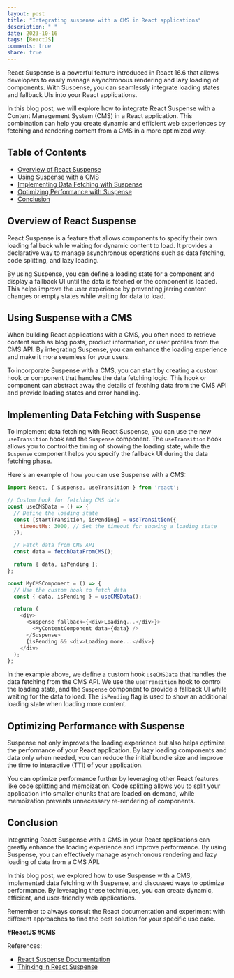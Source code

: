 ```yaml
---
layout: post
title: "Integrating suspense with a CMS in React applications"
description: " "
date: 2023-10-16
tags: [ReactJS]
comments: true
share: true
---
```


React Suspense is a powerful feature introduced in React 16.6 that allows developers to easily manage asynchronous rendering and lazy loading of components. With Suspense, you can seamlessly integrate loading states and fallback UIs into your React applications.

In this blog post, we will explore how to integrate React Suspense with a Content Management System (CMS) in a React application. This combination can help you create dynamic and efficient web experiences by fetching and rendering content from a CMS in a more optimized way.

## Table of Contents
- [Overview of React Suspense](#overview-of-react-suspense)
- [Using Suspense with a CMS](#using-suspense-with-a-cms)
- [Implementing Data Fetching with Suspense](#implementing-data-fetching-with-suspense)
- [Optimizing Performance with Suspense](#optimizing-performance-with-suspense)
- [Conclusion](#conclusion)

## Overview of React Suspense
React Suspense is a feature that allows components to specify their own loading fallback while waiting for dynamic content to load. It provides a declarative way to manage asynchronous operations such as data fetching, code splitting, and lazy loading.

By using Suspense, you can define a loading state for a component and display a fallback UI until the data is fetched or the component is loaded. This helps improve the user experience by preventing jarring content changes or empty states while waiting for data to load.

## Using Suspense with a CMS
When building React applications with a CMS, you often need to retrieve content such as blog posts, product information, or user profiles from the CMS API. By integrating Suspense, you can enhance the loading experience and make it more seamless for your users.

To incorporate Suspense with a CMS, you can start by creating a custom hook or component that handles the data fetching logic. This hook or component can abstract away the details of fetching data from the CMS API and provide loading states and error handling.

## Implementing Data Fetching with Suspense
To implement data fetching with React Suspense, you can use the new `useTransition` hook and the `Suspense` component. The `useTransition` hook allows you to control the timing of showing the loading state, while the `Suspense` component helps you specify the fallback UI during the data fetching phase.

Here's an example of how you can use Suspense with a CMS:

```javascript
import React, { Suspense, useTransition } from 'react';

// Custom hook for fetching CMS data
const useCMSData = () => {
  // Define the loading state
  const [startTransition, isPending] = useTransition({
    timeoutMs: 3000, // Set the timeout for showing a loading state
  });

  // Fetch data from CMS API
  const data = fetchDataFromCMS();

  return { data, isPending };
};

const MyCMSComponent = () => {
  // Use the custom hook to fetch data
  const { data, isPending } = useCMSData();

  return (
    <div>
      <Suspense fallback={<div>Loading...</div>}>
        <MyContentComponent data={data} />
      </Suspense>
      {isPending && <div>Loading more...</div>}
    </div>
  );
};
```

In the example above, we define a custom hook `useCMSData` that handles the data fetching from the CMS API. We use the `useTransition` hook to control the loading state, and the `Suspense` component to provide a fallback UI while waiting for the data to load. The `isPending` flag is used to show an additional loading state when loading more content.

## Optimizing Performance with Suspense
Suspense not only improves the loading experience but also helps optimize the performance of your React application. By lazy loading components and data only when needed, you can reduce the initial bundle size and improve the time to interactive (TTI) of your application.

You can optimize performance further by leveraging other React features like code splitting and memoization. Code splitting allows you to split your application into smaller chunks that are loaded on demand, while memoization prevents unnecessary re-rendering of components.

## Conclusion
Integrating React Suspense with a CMS in your React applications can greatly enhance the loading experience and improve performance. By using Suspense, you can effectively manage asynchronous rendering and lazy loading of data from a CMS API.

In this blog post, we explored how to use Suspense with a CMS, implemented data fetching with Suspense, and discussed ways to optimize performance. By leveraging these techniques, you can create dynamic, efficient, and user-friendly web applications.

Remember to always consult the React documentation and experiment with different approaches to find the best solution for your specific use case.

**#ReactJS #CMS**

References:
- [React Suspense Documentation](https://reactjs.org/docs/concurrent-mode-suspense.html)
- [Thinking in React Suspense](https://reactjs.org/blog/2019/11/06/building-great-user-experiences-with-concurrent-mode-and-suspense.html)